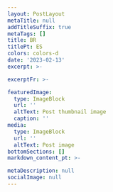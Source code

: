 ```yaml
---
layout: PostLayout
metaTitle: null
addTitleSuffix: true
metaTags: []
title: BR
titlePt: ES
colors: colors-d
date: '2023-02-13'
excerpt: >-

excerptFr: >-

featuredImage:
  type: ImageBlock
  url: ''
  altText: Post thumbnail image
  caption: ''
media:
  type: ImageBlock
  url: ''
  altText: Post image
bottomSections: []
markdown_content_pt: >-

metaDescription: null
socialImage: null
---
```

